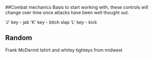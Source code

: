 ##Combat mechanics 
Basis to start working with, these controls will change over time once attacks have been well thought out. 

'J' key - jab
'K' key - bitch slap
'L' key - kick 


## Random
Frank McDermit
tshirt and whitey tighteys 
from midwest
